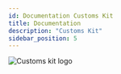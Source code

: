 ```yaml
---
id: Documentation Customs Kit
title: Documentation
description: "Customs Kit"
sidebar_position: 5
---
```


![Customs kit logo](@site/static/img/kits/customs/customs-kit-logo.drawio.svg)
